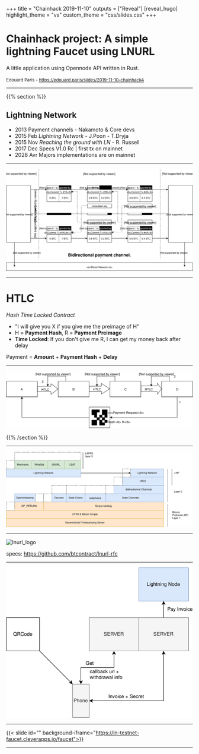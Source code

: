 +++
title = "Chainhack 2019-11-10"
outputs = ["Reveal"]
[reveal_hugo]
highlight_theme = "vs"
custom_theme = "css/slides.css"
+++

# Chainhack project: A simple lightning Faucet using LNURL

A little application using Opennode API written in Rust.

<small>Edouard Paris - https://edouard.paris/slides/2019-11-10-chainhack4</small>

---

{{% section %}}

## Lightning Network

* 2013 Payment channels - Nakamoto & Core devs
* 2015 Feb *Lightning Network* - J.Poon - T.Dryja
* 2015 Nov *Reaching the ground with LN* - R. Russell
* 2017 Dec Specs V1.0 Rc | first tx on mainnet
* 2028 Avr Majors implementations are on mainnet

---

![bidirectional-channel](bidirectional-channel.svg)

---

# HTLC

*Hash Time Locked Contract*

* "I will give you X if you give me the preimage of H"
* H = **Payment Hash**, R = **Payment Preimage**
* **Time Locked**: If you don't give me R, I can get my money back after
    delay

Payment = **Amount** + **Payment Hash** + **Delay**

---

![payreq](htlc-forwarding-payreq.svg)


{{% /section %}}

---

![bitcoin_stack](bitcoin_stack.svg)

---

![lnurl_logo](https://raw.githubusercontent.com/btcontract/lnurl-rfc/master/media/logo/logo_600.png)

specs: https://github.com/btcontract/lnurl-rfc

---

![lnurl-withdraw](lnurl-withdraw.svg)

---

{{< slide id="" background-iframe="https://ln-testnet-faucet.cleverapps.io/faucet">}}

---

